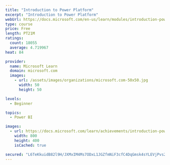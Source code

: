 ```yaml
---
title: "Introduction to Power Platform"
excerpt: "Introduction to Power Platform"
webUrl: https://docs.microsoft.com/en-us/learn/modules/introduction-power-platform/
type: course
price: Free
length: PT21M
ratings:
  count: 18055
  average: 4.719967
heat: 84

provider:
  name: Microsoft Learn
  domain: microsoft.com
  images:
    - url: /assets/images/organizations/microsoft.com-50x50.jpg
      width: 50
      height: 50

levels:
  - Beginner

topics:
  - Power BI

images:
  - url: https://docs.microsoft.com/learn/achievements/introduction-power-platform-social.png
    width: 800
    height: 400
    isCached: true

secured: "L6TeKkuidB82l9H/JXMxIM4Ms7ODxL1JGZfmNiF3cfC4DqGmsk4sYLEVjPvs2coQiy8GZURQlyiHUD1dVjR8HacwU62vy98ZTtM4ZaVtT2ndy6dsEyOUovb2M9Iqc8sxDKQlWB90Es/l47Ra32UnJnnJqzLR9mEK0d/AJzDkoFMzlqu5+AM9W2/3T/F520dTcTgBjlnHmdylspWsdaIyZj4YS+b1CTOK+Ps6CqJ5XrrQ9KG4LzyCci1xpUF5GbWcvdV6eeV12J78WQ5KA+lpbFxVbI/nlhx7p7oOF6G+JGKZFydn7I5TTk5OTFVQEVMpQt80BYdyTl8SvZbqA08VJUkbRzc5gaVPgMfozO/oQDhAZyKfxLbxwO+19QpASOxi0UUxK/HEVVS/qiReCnpb3dnU+SSGuZySQzwRpASkp/77DhyF7qlSdQeiMMMtAKQH;eouAI7JdJ252q+ogV6ByuQ=="
---
```


